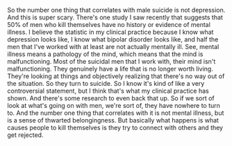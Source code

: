  So the number one thing that correlates with male suicide is not depression. And this is super scary. There's one study I saw recently that suggests that 50% of men who kill themselves have no history or evidence of mental illness. I believe the statistic in my clinical practice because I know what depression looks like, I know what bipolar disorder looks like, and half the men that I've worked with at least are not actually mentally ill. See, mental illness means a pathology of the mind, which means that the mind is malfunctioning. Most of the suicidal men that I work with, their mind isn't malfunctioning. They genuinely have a life that is no longer worth living. They're looking at things and objectively realizing that there's no way out of the situation. So they turn to suicide. So I know it's kind of like a very controversial statement, but I think that's what my clinical practice has shown. And there's some research to even back that up. So if we sort of look at what's going on with men, we're sort of, they have nowhere to turn to. And the number one thing that correlates with it is not mental illness, but is a sense of thwarted belongingness. But basically what happens is what causes people to kill themselves is they try to connect with others and they get rejected.